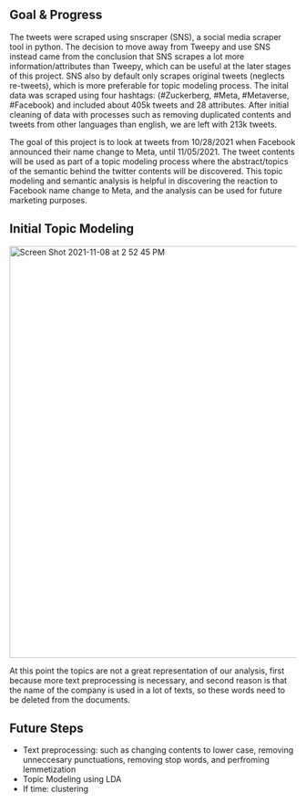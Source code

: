 ## Goal & Progress
The tweets were scraped using snscraper (SNS), a social media scraper tool in python. The decision to move away from Tweepy and use SNS instead came from the conclusion that SNS scrapes a lot more information/attributes than Tweepy, which can be useful at the later stages of this project. SNS also by default only scrapes original tweets (neglects re-tweets), which is more preferable for topic modeling process. The inital data was scraped using four hashtags: (#Zuckerberg, #Meta, #Metaverse, #Facebook) and included about 405k tweets and 28 attributes. After initial cleaning of data with processes such as removing duplicated contents and tweets from other languages than english, we are left with 213k tweets. 

The goal of this project is to look at tweets from 10/28/2021 when Facebook announced their name change to Meta, until 11/05/2021. The tweet contents will be used as part of a topic modeling process where the abstract/topics of the semantic behind the twitter contents will be discovered. This topic modeling and semantic analysis is helpful in discovering the reaction to Facebook name change to Meta, and the analysis can be used for future marketing purposes.

## Initial Topic Modeling
<img width="722" alt="Screen Shot 2021-11-08 at 2 52 45 PM" src="https://user-images.githubusercontent.com/47256224/140830998-188b8d63-6f7e-4006-8633-a7d20beeb18b.png">

At this point the topics are not a great representation of our analysis, first because more text preprocessing is necessary, and second reason is that the name of the company is used in a lot of texts, so these words need to be deleted from the documents.

## Future Steps
- Text preprocessing: such as changing contents to lower case, removing unneccesary punctuations, removing stop words, and perfroming lemmetization
- Topic Modeling using LDA
- If time: clustering

